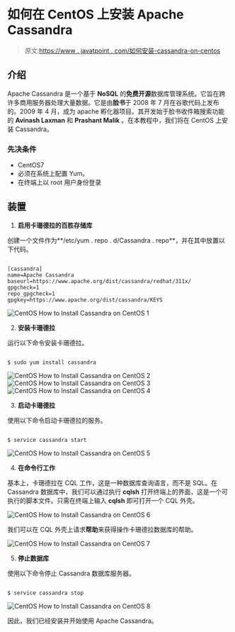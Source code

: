 # 如何在 CentOS 上安装 Apache Cassandra

> 原文:[https://www . javatpoint . com/如何安装-cassandra-on-centos](https://www.javatpoint.com/how-to-install-cassandra-on-centos)

## 介绍

Apache Cassandra 是一个基于 **NoSQL** 的**免费开源**数据库管理系统。它旨在跨许多商用服务器处理大量数据。它是由**脸书**于 2008 年 7 月在谷歌代码上发布的。2009 年 4 月，成为 apache 孵化器项目。其开发始于脸书收件箱搜索功能的 **Avinash Laxman** 和 **Prashant Malik** 。在本教程中，我们将在 CentOS 上安装 Cassandra。

### 先决条件

*   CentOS7
*   必须在系统上配置 Yum。
*   在终端上以 root 用户身份登录

## 装置

1) **启用卡珊德拉的百胜存储库**

创建一个文件作为**/etc/yum . repo . d/Cassandra . repo**，并在其中放置以下代码。

```

[cassandra]
name=Apache Cassandra
baseurl=https://www.apache.org/dist/cassandra/redhat/311x/
gpgcheck=1
repo_gpgcheck=1
gpgkey=https://www.apache.org/dist/cassandra/KEYS

```

![CentOS How to Install Cassandra on CentOS 1](../Images/ff9531392d1e7ffcefb5df5e54970a3b.png)

2) **安装卡珊德拉**

运行以下命令安装卡珊德拉。

```

$ sudo yum install cassandra 

```

![CentOS How to Install Cassandra on CentOS 2](../Images/ed6c7cdd9f784618c927927d7d4115fd.png)
![CentOS How to Install Cassandra on CentOS 3](../Images/acbbc3b4c41c2652ba13a86ad4f6f5a3.png)
![CentOS How to Install Cassandra on CentOS 4](../Images/955667039c71f97601ad3f5d7660b6a1.png)

3) **启动卡珊德拉**

使用以下命令启动卡珊德拉的服务。

```

$ service cassandra start 

```

![CentOS How to Install Cassandra on CentOS 5](../Images/d16d649d53a980c1470d22cbcc2abc34.png)

4) **在命令行工作**

基本上，卡珊德拉在 CQL 工作，这是一种数据库查询语言，而不是 SQL。在 Cassandra 数据库中，我们可以通过执行 **cqlsh** 打开终端上的界面，这是一个可执行的脚本文件。只需在终端上输入 **cqlsh** 即可打开一个 CQL 外壳。

![CentOS How to Install Cassandra on CentOS 6](../Images/1bee01447bb1d5b2faa18c26edf537f1.png)

我们可以在 CQL 外壳上请求**帮助**来获得操作卡珊德拉数据库的帮助。

![CentOS How to Install Cassandra on CentOS 7](../Images/89ddca2217a44f916a7121cce3dd0e47.png)

5) **停止数据库**

使用以下命令停止 Cassandra 数据库服务器。

```

$ service cassandra stop 

```

![CentOS How to Install Cassandra on CentOS 8](../Images/840a29aff756d2726170ee177da0ecf6.png)

因此，我们已经安装并开始使用 Apache Cassandra。